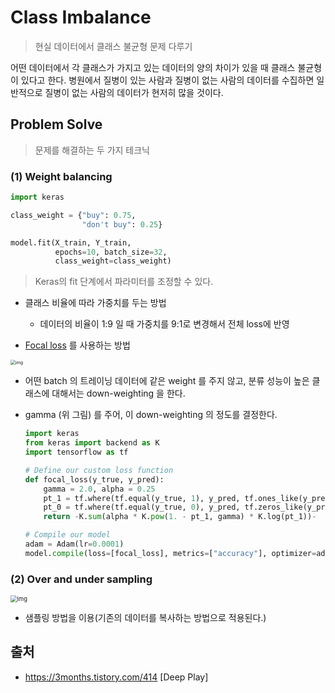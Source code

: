 # Class Imbalance

> 현실 데이터에서 클래스 불균형 문제 다루기

어떤 데이터에서 각 클래스가 가지고 있는 데이터의 양의 차이가 있을 때 클래스 불균형이 있다고 한다. 병원에서 질병이 있는 사람과 질병이 없는 사람의 데이터를 수집하면 일반적으로 질병이 없는 사람의 데이터가 현저히 많을 것이다.

## Problem Solve

> 문제를 해결하는 두 가지 테크닉

### (1) Weight balancing

```python
import keras

class_weight = {"buy": 0.75,
                "don't buy": 0.25}

model.fit(X_train, Y_train, 
		  epochs=10, batch_size=32,
		  class_weight=class_weight)
```

> Keras의 fit 단계에서 파라미터를 조정할 수 있다.

- 클래스 비율에 따라 가중치를 두는 방법

  - 데이터의 비율이 1:9 일 때 가중치를 9:1로 변경해서 전체 loss에 반영

-  [Focal loss](https://arxiv.org/pdf/1708.02002.pdf) 를 사용하는 방법

  <img src="https://t1.daumcdn.net/cfile/tistory/99B35F3F5D04A7802C" alt="img" style="zoom:50%;" />

  - 어떤 batch 의 트레이닝 데이터에 같은 weight 를 주지 않고, 분류 성능이 높은 클래스에 대해서는 down-weighting 을 한다.

  - gamma (위 그림) 를 주어, 이 down-weighting 의 정도를 결정한다.

    ```python
    import keras
    from keras import backend as K
    import tensorflow as tf
    
    # Define our custom loss function
    def focal_loss(y_true, y_pred):
        gamma = 2.0, alpha = 0.25
        pt_1 = tf.where(tf.equal(y_true, 1), y_pred, tf.ones_like(y_pred))
        pt_0 = tf.where(tf.equal(y_true, 0), y_pred, tf.zeros_like(y_pred))
        return -K.sum(alpha * K.pow(1. - pt_1, gamma) * K.log(pt_1))-				K.sum((1-alpha) * K.pow( pt_0, gamma) * K.log(1. - pt_0))
    
    # Compile our model
    adam = Adam(lr=0.0001)
    model.compile(loss=[focal_loss], metrics=["accuracy"], optimizer=adam) 
    ```

### (2) Over and under sampling

<img src="https://t1.daumcdn.net/cfile/tistory/99AC31455D04AA9923" alt="img" style="zoom:67%;" />

- 샘플링 방법을 이용(기존의 데이터를 복사하는 방법으로 적용된다.)

## 출처

- https://3months.tistory.com/414 [Deep Play]